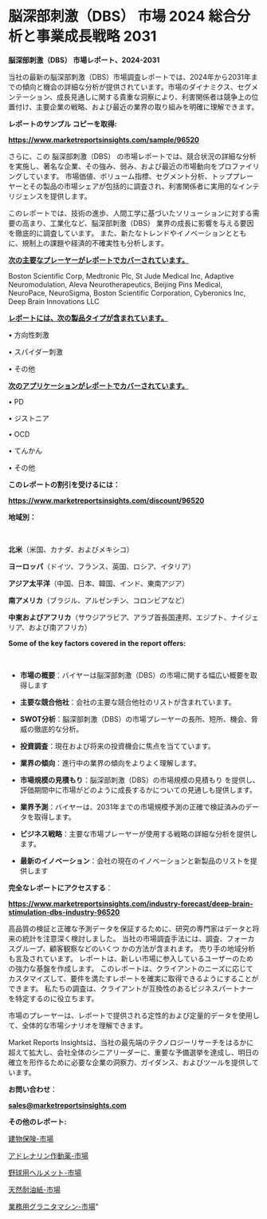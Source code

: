 # 脳深部刺激（DBS） 市場 2024 総合分析と事業成長戦略 2031

<strong>脳深部刺激（DBS） 市場レポート、2024-2031</strong>

当社の最新の脳深部刺激（DBS）市場調査レポートでは、2024年から2031年までの傾向と機会の詳細な分析が提供されています。市場のダイナミクス、セグメンテーション、成長見通しに関する貴重な洞察により、利害関係者は競争上の位置付け、主要企業の戦略、および最近の業界の取り組みを明確に理解できます。



<strong>レポートのサンプル コピーを取得:</strong> <a href=https://www.marketreportsinsights.com/sample/96520>

<strong><u>https://www.marketreportsinsights.com/sample/96520</u></strong></a>

さらに、この 脳深部刺激（DBS） の市場レポートでは、競合状況の詳細な分析を実施し、著名な企業、その強み、弱み、および最近の市場動向をプロファイリングしています。 市場価値、ボリューム指標、セグメント分析、トッププレーヤーとその製品の市場シェアが包括的に調査され、利害関係者に実用的なインテリジェンスを提供します。

このレポートでは、技術の進歩、人間工学に基づいたソリューションに対する需要の高まり、工業化など、脳深部刺激（DBS） 業界の成長に影響を与える要因を徹底的に調査しています。 また、新たなトレンドやイノベーションとともに、規制上の課題や経済的不確実性も分析します。



<strong><u>次の主要なプレーヤーがレポートでカバーされています。</u></strong>

Boston Scientific Corp, Medtronic Plc, St Jude Medical Inc, Adaptive Neuromodulation, Aleva Neurotherapeutics, Beijing Pins Medical, NeuroPace, NeuroSigma, Boston Scientific Corporation, Cyberonics Inc, Deep Brain Innovations LLC



<strong><u><b>レポートには、次の製品タイプが含まれています。</b></u></strong>

• 方向性刺激

• スパイダー刺激

• その他



<strong><u><b>次のアプリケーションがレポートでカバーされています。</b></u></strong>

• PD

• ジストニア

•  OCD

• てんかん

• その他



<strong><b>このレポートの割引を受けるには：</b></strong>

<a href=https://www.marketreportsinsights.com/discount/96520>

<strong><u>https://www.marketreportsinsights.com/discount/96520</u></strong></a>



<strong>地域別：</strong>

<strong> </strong>



<strong>北米</strong>（米国、カナダ、およびメキシコ）



<strong>ヨーロッパ</strong>（ドイツ、フランス、英国、ロシア、イタリア）



<strong>アジア太平洋</strong>（中国、日本、韓国、インド、東南アジア）



<strong>南アメリカ</strong>（ブラジル、アルゼンチン、コロンビアなど）



<strong>中東およびアフリカ</strong>（サウジアラビア、アラブ首長国連邦、エジプト、ナイジェリア、および南アフリカ）



<strong>Some of the key factors covered in the report offers:</strong>

<strong> </strong>
<ul>
  <li>

<strong>市場の概要</strong>：バイヤーは脳深部刺激（DBS）の市場に関する幅広い概要を取得します</li>
  <li>

<strong>主要な競合他社</strong>：会社の主要な競合他社のリストが含まれています。</li>
  <li>

<strong>SWOT分析</strong>：脳深部刺激（DBS）の市場プレーヤーの長所、短所、機会、脅威の徹底的な分析。</li>
  <li>

<strong>投資調査</strong>：現在および将来の投資機会に焦点を当てています。</li>
  <li>

<strong>業界の傾向</strong>：進行中の業界の傾向をよりよく理解します。</li>
  <li>

<strong>市場規模の見積もり</strong>：脳深部刺激（DBS）の市場規模の見積もり を提供し、評価期間中に市場がどのように成長するかについての見通しも提供します。</li>
  <li>

<strong>業界予測</strong>：バイヤーは、2031年までの市場規模予測の正確で検証済みのデータを取得します。</li>
  <li>

<strong>ビジネス戦略</strong>：主要な市場プレーヤーが使用する戦略の詳細な分析を提供します。</li>
  <li>

<strong>最新のイノベーション</strong>：会社の現在のイノベーションと新製品のリストを提供します</li>
</ul>


<strong>完全なレポートにアクセスする</strong>：

<a href=https://www.marketreportsinsights.com/industry-forecast/deep-brain-stimulation-dbs-industry-96520>

<strong><u>https://www.marketreportsinsights.com/industry-forecast/deep-brain-stimulation-dbs-industry-96520</u></strong></a>

高品質の検証と正確な予測データを保証するために、研究の専門家はデータと将来の統計を注意深く検討しました。 当社の市場調査手法には、調査、フォーカスグループ、顧客観察などのいくつ かの方法が含まれます。 売り手の地域分析も言及されています。 レポートは、新しい市場に参入しているユーザーのための強力な基盤を作成します。 このレポートは、クライアントのニーズに応じてカスタマイズして、要件を満たすレポートを確実に取得できるようにすることができます。 私たちの調査は、クライアントが互換性のあるビジネスパートナーを特定するのに役立ちます。

市場のプレーヤーは、レポートで提供される定性的および定量的データを使用して、全体的な市場シナリオを理解できます。

Market Reports Insightsは、当社の最先端のテクノロジーリサーチをはるかに超えて拡大し、会社全体のシニアリーダーに、重要な予備選挙を達成し、明日の確立を形作るために必要な企業の洞察力、ガイダンス、およびツールを提供しています。



<strong><b>お問い合わせ</b></strong>：

<a href=mailto:sales@marketreportsinsights.com>

<strong><u>sales@marketreportsinsights.com</u></strong></a>



<strong>その他のレポート:</strong>

<a href=https://www.linkedin.com/pulse/建物保険-市場-2023-swot-分析と最新イノベーション-2030-nccef/>建物保険-市場</a>

<a href=https://www.linkedin.com/pulse/アドレナリン作動薬-市場-2030-年までの需要に焦点を当てた-2023-iwnnf/>アドレナリン作動薬-市場</a>

<a href=https://www.linkedin.com/pulse/野球用ヘルメット-市場-2023-総利益と主要ベンダー-2030-analytics-achievers-24-analysis-oyubf/>野球用ヘルメット-市場</a>

<a href=https://www.linkedin.com/pulse/天然耐油紙-市場-2023-swot-分析と成長率-2030-data-dive-discoveries-24-analysis-cegnf/>天然耐油紙-市場</a>

<a href=https://www.linkedin.com/pulse/業務用グラニタマシン-市場-2023-最新の-cagr-および成長分析-2030-kx1wf/>業務用グラニタマシン-市場</a>"
